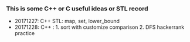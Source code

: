   ### This is some C++ or C useful ideas or STL record
  + 20171227: C++ STL: map, set, lower_bound <br>
  + 20171228: C++ : 1. sort with customize comparison 2. DFS hackerrank practice
  
